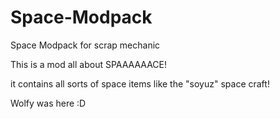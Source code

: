 # Space-Modpack
Space Modpack for scrap mechanic

This is a mod all about SPAAAAAACE!

it contains all sorts of space items like the "soyuz" space craft!

Wolfy was here :D
